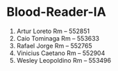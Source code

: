 # Blood-Reader-IA
1.	Artur Loreto Rm – 552851
2.	Caio Tominaga Rm – 553633
3.	Rafael Jorge Rm – 552765
4.	Vinicius Caetano Rm – 552904
5.	Wesley Leopoldino Rm – 553496